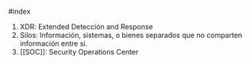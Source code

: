 #index 
1. XDR: Extended Detección and Response
2. Silos: Información, sistemas, o bienes separados que no comparten información entre si.
3. [[SOC]]: Security Operations Center